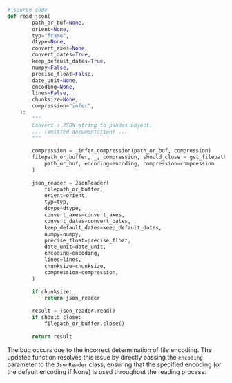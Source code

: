 ```python
# source code
def read_json(
        path_or_buf=None,
        orient=None,
        typ="frame",
        dtype=None,
        convert_axes=None,
        convert_dates=True,
        keep_default_dates=True,
        numpy=False,
        precise_float=False,
        date_unit=None,
        encoding=None,
        lines=False,
        chunksize=None,
        compression="infer",
    ):
        """
        Convert a JSON string to pandas object.
        ... (omitted documentation) ...
        """
    
        compression = _infer_compression(path_or_buf, compression)
        filepath_or_buffer, _, compression, should_close = get_filepath_or_buffer(
            path_or_buf, encoding=encoding, compression=compression
        )
    
        json_reader = JsonReader(
            filepath_or_buffer,
            orient=orient,
            typ=typ,
            dtype=dtype,
            convert_axes=convert_axes,
            convert_dates=convert_dates,
            keep_default_dates=keep_default_dates,
            numpy=numpy,
            precise_float=precise_float,
            date_unit=date_unit,
            encoding=encoding,
            lines=lines,
            chunksize=chunksize,
            compression=compression,
        )
    
        if chunksize:
            return json_reader
    
        result = json_reader.read()
        if should_close:
            filepath_or_buffer.close()
    
        return result
```
The bug occurs due to the incorrect determination of file encoding. The updated function resolves this issue by directly passing the `encoding` parameter to the `JsonReader` class, ensuring that the specified encoding (or the default encoding if None) is used throughout the reading process.